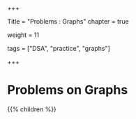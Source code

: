 +++

Title = "Problems : Graphs"
chapter = true

weight = 11

tags = ["DSA", "practice", "graphs"]

+++

# Problems on Graphs

{{% children %}}